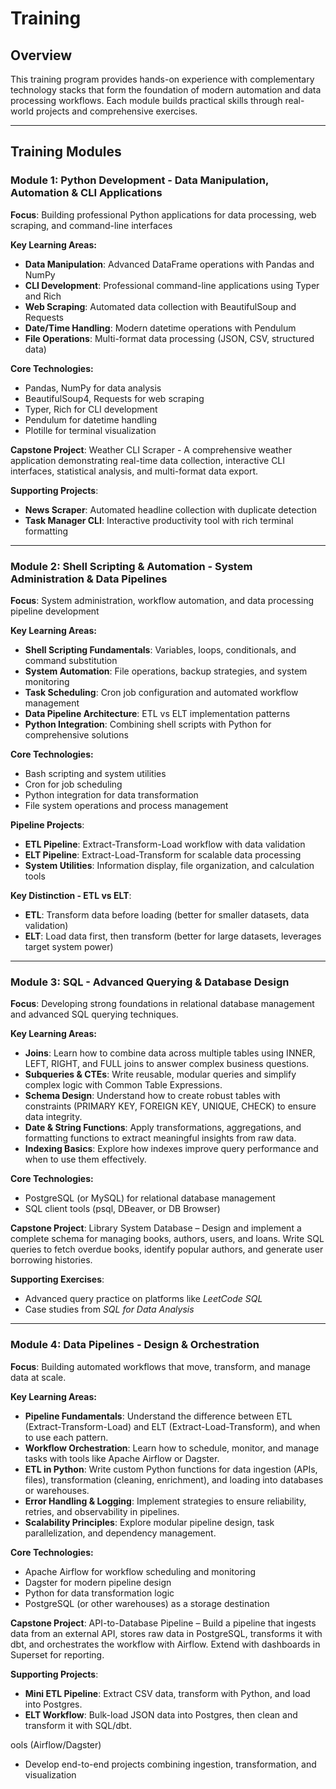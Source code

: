 # Training

## Overview

This training program provides hands-on experience with complementary technology stacks that form the foundation of modern automation and data processing workflows. Each module builds practical skills through real-world projects and comprehensive exercises.

---

## Training Modules

### Module 1: Python Development - Data Manipulation, Automation & CLI Applications

**Focus**: Building professional Python applications for data processing, web scraping, and command-line interfaces

**Key Learning Areas:**
- **Data Manipulation**: Advanced DataFrame operations with Pandas and NumPy
- **CLI Development**: Professional command-line applications using Typer and Rich
- **Web Scraping**: Automated data collection with BeautifulSoup and Requests
- **Date/Time Handling**: Modern datetime operations with Pendulum
- **File Operations**: Multi-format data processing (JSON, CSV, structured data)

**Core Technologies:**
- Pandas, NumPy for data analysis
- BeautifulSoup4, Requests for web scraping  
- Typer, Rich for CLI development
- Pendulum for datetime handling
- Plotille for terminal visualization

**Capstone Project**: Weather CLI Scraper - A comprehensive weather application demonstrating real-time data collection, interactive CLI interfaces, statistical analysis, and multi-format data export.

**Supporting Projects**:
- **News Scraper**: Automated headline collection with duplicate detection
- **Task Manager CLI**: Interactive productivity tool with rich terminal formatting

---

### Module 2: Shell Scripting & Automation - System Administration & Data Pipelines

**Focus**: System administration, workflow automation, and data processing pipeline development

**Key Learning Areas:**
- **Shell Scripting Fundamentals**: Variables, loops, conditionals, and command substitution
- **System Automation**: File operations, backup strategies, and system monitoring
- **Task Scheduling**: Cron job configuration and automated workflow management
- **Data Pipeline Architecture**: ETL vs ELT implementation patterns
- **Python Integration**: Combining shell scripts with Python for comprehensive solutions

**Core Technologies:**
- Bash scripting and system utilities
- Cron for job scheduling
- Python integration for data transformation
- File system operations and process management

**Pipeline Projects**:
- **ETL Pipeline**: Extract-Transform-Load workflow with data validation
- **ELT Pipeline**: Extract-Load-Transform for scalable data processing
- **System Utilities**: Information display, file organization, and calculation tools

**Key Distinction - ETL vs ELT**:
- **ETL**: Transform data before loading (better for smaller datasets, data validation)
- **ELT**: Load data first, then transform (better for large datasets, leverages target system power)

---
### Module 3: SQL - Advanced Querying & Database Design

**Focus**: Developing strong foundations in relational database management and advanced SQL querying techniques.

**Key Learning Areas:**
- **Joins**: Learn how to combine data across multiple tables using INNER, LEFT, RIGHT, and FULL joins to answer complex business questions.
- **Subqueries & CTEs**: Write reusable, modular queries and simplify complex logic with Common Table Expressions.
- **Schema Design**: Understand how to create robust tables with constraints (PRIMARY KEY, FOREIGN KEY, UNIQUE, CHECK) to ensure data integrity.
- **Date & String Functions**: Apply transformations, aggregations, and formatting functions to extract meaningful insights from raw data.
- **Indexing Basics**: Explore how indexes improve query performance and when to use them effectively.

**Core Technologies:**
- PostgreSQL (or MySQL) for relational database management
- SQL client tools (psql, DBeaver, or DB Browser)

**Capstone Project**: Library System Database – Design and implement a complete schema for managing books, authors, users, and loans. Write SQL queries to fetch overdue books, identify popular authors, and generate user borrowing histories.

**Supporting Exercises**:
- Advanced query practice on platforms like *LeetCode SQL*  
- Case studies from *SQL for Data Analysis*

---

### Module 4: Data Pipelines - Design & Orchestration

**Focus**: Building automated workflows that move, transform, and manage data at scale.

**Key Learning Areas:**
- **Pipeline Fundamentals**: Understand the difference between ETL (Extract-Transform-Load) and ELT (Extract-Load-Transform), and when to use each pattern.
- **Workflow Orchestration**: Learn how to schedule, monitor, and manage tasks with tools like Apache Airflow or Dagster.
- **ETL in Python**: Write custom Python functions for data ingestion (APIs, files), transformation (cleaning, enrichment), and loading into databases or warehouses.
- **Error Handling & Logging**: Implement strategies to ensure reliability, retries, and observability in pipelines.
- **Scalability Principles**: Explore modular pipeline design, task parallelization, and dependency management.

**Core Technologies:**
- Apache Airflow for workflow scheduling and monitoring
- Dagster for modern pipeline design
- Python for data transformation logic
- PostgreSQL (or other warehouses) as a storage destination

**Capstone Project**: API-to-Database Pipeline – Build a pipeline that ingests data from an external API, stores raw data in PostgreSQL, transforms it with dbt, and orchestrates the workflow with Airflow. Extend with dashboards in Superset for reporting.

**Supporting Projects**:
- **Mini ETL Pipeline**: Extract CSV data, transform with Python, and load into Postgres.
- **ELT Workflow**: Bulk-load JSON data into Postgres, then clean and transform it with SQL/dbt.

ools (Airflow/Dagster)
- Develop end-to-end projects combining ingestion, transformation, and visualization

